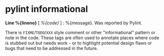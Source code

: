 # pylint informational


**Line %{lineno}** [ _%{code}_ ]  :  %{message}.
 Was reported by Pylint.

There is `FIXME`/`TODO`/`XXX` style comment or other "informational" pattern or note in the code.
 These tags are often used to annotate places where code is stubbed out but needs work - or to highlight potential design flaws or bugs that need to be addressed in the future.
